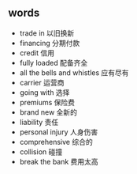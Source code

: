 ## words
* trade in 以旧换新  
* financing 分期付款  
* credit 信用  
* fully loaded 配备齐全  
* all the bells and whistles  应有尽有  
* carrier 运营商  
* going with 选择  
* premiums  保险费  
* brand new 全新的  
* liability 责任  
* personal injury 人身伤害  
* comprehensive 综合的  
* collision 碰撞  
* break the bank 费用太高
